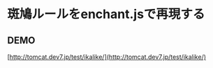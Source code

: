 斑鳩ルールをenchant.jsで再現する
================================

DEMO
----

[http://tomcat.dev7.jp/test/ikalike/](http://tomcat.dev7.jp/test/ikalike/)

